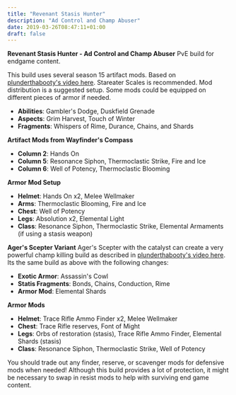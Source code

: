 ```yaml
---
title: "Revenant Stasis Hunter"
description: "Ad Control and Champ Abuser"
date: 2019-03-26T08:47:11+01:00
draft: false
---
```


**Revenant Stasis Hunter - Ad Control and Champ Abuser**
PvE build for endgame content.

This build uses several season 15 artifact mods. Based on [plunderthabooty's video here](<https://www.youtube.com/watch?v=cE-X29pL7KU>). Stareater Scales is recommended. Mod distribution is a suggested setup. Some mods could be equipped on different pieces of armor if needed.
- **Abilities**: Gambler's Dodge, Duskfield Grenade
- **Aspects**: Grim Harvest, Touch of Winter
- **Fragments**: Whispers of Rime, Durance, Chains, and Shards

**Artifact Mods from Wayfinder's Compass**
- **Column 2**: Hands On
- **Column 5**: Resonance Siphon, Thermoclastic Strike, Fire and Ice
- **Column 6**: Well of Potency, Thermoclastic Blooming

**Armor Mod Setup**
- **Helmet**: Hands On x2, Melee Wellmaker
- **Arms**: Thermoclastic Blooming, Fire and Ice
- **Chest**: Well of Potency
- **Legs**: Absolution x2, Elemental Light
- **Class**: Resonance Siphon, Thermoclastic Strike, Elemental Armaments (if using a stasis weapon)


**Ager's Scepter Variant**
Ager's Scepter with the catalyst can create a very powerful champ killing build as described in [plunderthabooty's video here](<https://www.youtube.com/watch?v=YFSOxnK_5kQ>). Its the same build as above with the following changes:

- **Exotic Armor**: Assassin's Cowl
- **Statis Fragments**: Bonds, Chains, Conduction, Rime
- **Armor Mod**: Elemental Shards

**Armor Mods**
- **Helmet**: Trace Rifle Ammo Finder x2, Melee Wellmaker
- **Chest**: Trace Rifle reserves, Font of Might
- **Legs**: Orbs of restoration (stasis), Trace Rifle Ammo Finder, Elemental Shards (stasis)
- **Class**: Resonance Siphon, Thermoclastic Strike, Well of Potency

You should trade out any finder, reserve, or scavenger mods for defensive mods when needed!  Although this build provides a lot of protection, it might be necessary to swap in resist mods to help with surviving end game content.
